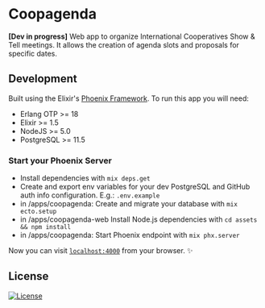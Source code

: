 # Coopagenda

**[Dev in progress]** Web app to organize International Cooperatives Show & Tell meetings. It allows the creation of agenda slots and proposals for specific dates.

## Development

Built using the Elixir's [Phoenix Framework](https://phoenixframework.org/). To run this app you will need:

- Erlang OTP >= 18
- Elixir >= 1.5
- NodeJS >= 5.0
- PostgreSQL >= 11.5

### Start your Phoenix Server

- Install dependencies with `mix deps.get`
- Create and export env variables for your dev PostgreSQL and GitHub auth info configuration. E.g.: `.env.example`
- in /apps/coopagenda: Create and migrate your database with `mix ecto.setup`
- in /apps/coopagenda-web Install Node.js dependencies with `cd assets && npm install`
- in /apps/coopagenda: Start Phoenix endpoint with `mix phx.server`

Now you can visit [`localhost:4000`](http://localhost:4000) from your browser.  :sparkles:

## License

[![License](https://img.shields.io/github/license/nayracoop/coopagenda)](LICENSE.md)

